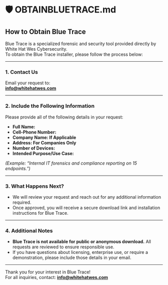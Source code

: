 # 🛡️ OBTAINBLUETRACE.md

## How to Obtain Blue Trace

Blue Trace is a specialized forensic and security tool provided directly by White Hat Wes Cybersecurity.  
To obtain the Blue Trace installer, please follow the process below:

---

### 1. Contact Us

Email your request to:  
**info@whitehatwes.com**

---

### 2. Include the Following Information

Please provide all of the following details in your request:

- **Full Name:**
- **Cell-Phone Number:** 
- **Company Name: If Applicable**  
- **Address: For Companies Only**   
- **Number of Devices:**  
- **Intended Purpose/Use Case:**


*(Example: “Internal IT forensics and compliance reporting on 15 endpoints.”)*

---

### 3. What Happens Next?

- We will review your request and reach out for any additional information required.
- Once approved, you will receive a secure download link and installation instructions for Blue Trace.

---

### 4. Additional Notes

- **Blue Trace is not available for public or anonymous download.** All requests are reviewed to ensure responsible use.
- If you have questions about licensing, enterprise use, or require a demonstration, please include those details in your email.

---

Thank you for your interest in Blue Trace!  
For all inquiries, contact: **info@whitehatwes.com**
